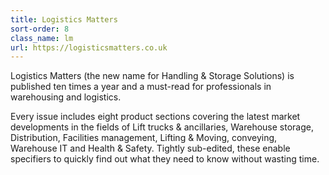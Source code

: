 ```yaml
---
title: Logistics Matters
sort-order: 8
class_name: lm
url: https://logisticsmatters.co.uk
---
```

Logistics Matters (the new name for Handling & Storage Solutions) is published ten times a year and a must-read for professionals in warehousing and logistics.

Every issue includes eight product sections covering the latest market developments in the fields of Lift trucks & ancillaries, Warehouse storage, Distribution, Facilities management, Lifting & Moving, conveying, Warehouse IT and Health & Safety. Tightly sub-edited, these enable specifiers to quickly find out what they need to know without wasting time.